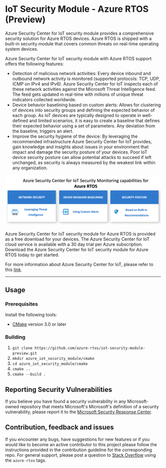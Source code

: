 # IoT Security Module - Azure RTOS (Preview)

Azure Security Center for IoT security module provides a comprehensive security solution for Azure RTOS devices. Azure RTOS is shipped with a built-in security module that covers common threats on real-time operating system devices.

Azure Security Center for IoT security module with Azure RTOS support offers the following features:
- Detection of malicious network activities: Every device inbound and outbound network activity is monitored (supported protocols: TCP, UDP, ICMP on IPv4 and IPv6). Azure Security Center for IoT inspects each of these network activities against the Microsoft Threat Intelligence feed. The feed gets updated in real-time with millions of unique threat indicators collected worldwide.
- Device behavior baselining based on custom alerts: Allows for clustering of devices into security groups and defining the expected behavior of each group. As IoT devices are typically designed to operate in well-defined and limited scenarios, it is easy to create a baseline that defines their expected behavior using a set of parameters. Any deviation from the baseline, triggers an alert.
- Improve the security hygiene of the device: By leveraging the recommended infrastructure Azure Security Center for IoT provides, gain knowledge and insights about issues in your environment that impact and damage the security posture of your devices. Poor IoT device security posture can allow potential attacks to succeed if left unchanged, as security is always measured by the weakest link within any organization.

![Monitoring Capabilities](asc_for_iot_monitoring_capabilities.png)

Azure Security Center for IoT security module for Azure RTOS is provided as a free download for your devices. The Azure Security Center for IoT cloud service is available with a 30 day trial per Azure subscription. Download the Azure Security Center for IoT security module for Azure RTOS today to get started.

For more information about Azure Security Center for IoT, please refer to this [link](https://docs.microsoft.com/en-us/azure/asc-for-iot/). 

---

## Usage

### Prerequisites

Install the following tools:

* [CMake](https://cmake.org/download/) version 3.0 or later

### Building

1. `git clone https://github.com/azure-rtos/iot-security-module-preview.git`
2. `mkdir azure_iot_security_module/cmake`
3. `cd azure_iot_security_module/cmake`
4. `cmake ..`
5. `cmake --build .`

## Reporting Security Vulnerabilities

If you believe you have found a security vulnerability in any Microsoft-owned repository that meets Microsoft's Microsoft's definition of a security vulnerability, please report it to the [Microsoft Security Response Center](SECURITY.md).

## Contribution, feedback and issues
If you encounter any bugs, have suggestions for new features or if you would like to become an active contributor to this project please follow the instructions provided in the contribution guideline for the corresponding repo.
For general support, please post a question to [Stack Overflow](http://stackoverflow.com/questions/tagged/azure-rtos) using the `azure-rtos` tags.